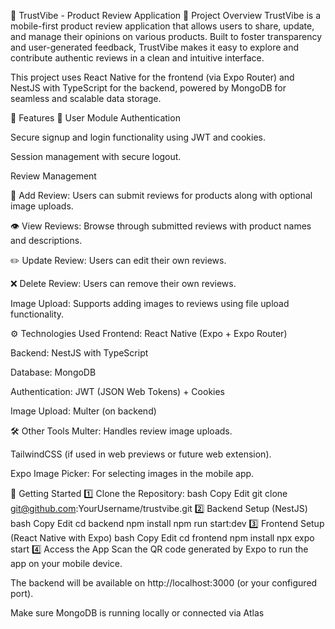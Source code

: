 🌟 TrustVibe - Product Review Application
📝 Project Overview
TrustVibe is a mobile-first product review application that allows users to share, update, and manage their opinions on various products. Built to foster transparency and user-generated feedback, TrustVibe makes it easy to explore and contribute authentic reviews in a clean and intuitive interface.

This project uses React Native for the frontend (via Expo Router) and NestJS with TypeScript for the backend, powered by MongoDB for seamless and scalable data storage.

🌈 Features
👤 User Module
Authentication

Secure signup and login functionality using JWT and cookies.

Session management with secure logout.

Review Management

📝 Add Review: Users can submit reviews for products along with optional image uploads.

👁️ View Reviews: Browse through submitted reviews with product names and descriptions.

✏️ Update Review: Users can edit their own reviews.

❌ Delete Review: Users can remove their own reviews.

Image Upload: Supports adding images to reviews using file upload functionality.

⚙️ Technologies Used
Frontend: React Native (Expo + Expo Router)

Backend: NestJS with TypeScript

Database: MongoDB

Authentication: JWT (JSON Web Tokens) + Cookies

Image Upload: Multer (on backend)

🛠 Other Tools
Multer: Handles review image uploads.

TailwindCSS (if used in web previews or future web extension).

Expo Image Picker: For selecting images in the mobile app.

🚀 Getting Started
1️⃣ Clone the Repository:
bash
Copy
Edit
git clone git@github.com:YourUsername/trustvibe.git
2️⃣ Backend Setup (NestJS)
bash
Copy
Edit
cd backend
npm install
npm run start:dev
3️⃣ Frontend Setup (React Native with Expo)
bash
Copy
Edit
cd frontend
npm install
npx expo start
4️⃣ Access the App
Scan the QR code generated by Expo to run the app on your mobile device.

The backend will be available on http://localhost:3000 (or your configured port).

Make sure MongoDB is running locally or connected via Atlas
